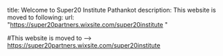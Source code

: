 title: Welcome to Super20 Institute Pathankot
description: This website is moved to following:
url: "https://super20partners.wixsite.com/super20institute "

#This website is moved to --> https://super20partners.wixsite.com/super20institute 
